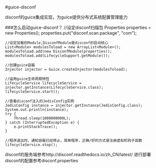 #guice-disconf

disconf的guice集成实现，为guice提供分布式系统配置管理能力

###怎么启动guice-disconf？
    //设定disconf扫描包
    Properties properties = new Properties();
    properties.put("disconf.scan.package", "com");
    
    //设定加载的Module,DisconfModule是disconf的启动核心
    List<Module> modulesToload = new ArrayList<Module>();
    modulesToload.add(new DisconfModule(properties));
    modulesToload.add(LifecycleSupport.getModule());

    //创建guice容器
    Injector injector = Guice.createInjector(modulesToload);
    
    //运用guice生命周期特性
    LifecycleService lifecycleService = injector.getInstance(LifecycleService.class);
    lifecycleService.start();

    //查看disconf注入的JedisConfig实例
    JedisConfig instance = injector.getInstance(JedisConfig.class);
    System.out.println(instance);
    try {
        Thread.sleep(1000000000L);
    } catch (InterruptedException e) {
        e.printStackTrace();
    }
    
    //程序退出时，通知容器已经停止，简单程序，正确/好的方式是注册虚拟机钩子函数
    lifecycleService.stop();
disconf的服务端参考http://disconf.readthedocs.io/zh_CN/latest/ 进行部署    
disconf的配置参考disconf.properties

